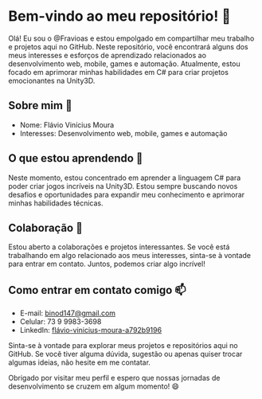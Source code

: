 # Bem-vindo ao meu repositório! 👋

Olá! Eu sou o @Fravioas e estou empolgado em compartilhar meu trabalho e projetos aqui no GitHub. Neste repositório, você encontrará alguns dos meus interesses e esforços de aprendizado relacionados ao desenvolvimento web, mobile, games e automação. Atualmente, estou focado em aprimorar minhas habilidades em C# para criar projetos emocionantes na Unity3D.

## Sobre mim 👀

- Nome: Flávio Vinícius Moura
- Interesses: Desenvolvimento web, mobile, games e automação

## O que estou aprendendo 🌱

Neste momento, estou concentrado em aprender a linguagem C# para poder criar jogos incríveis na Unity3D. Estou sempre buscando novos desafios e oportunidades para expandir meu conhecimento e aprimorar minhas habilidades técnicas.

## Colaboração 💞️

Estou aberto a colaborações e projetos interessantes. Se você está trabalhando em algo relacionado aos meus interesses, sinta-se à vontade para entrar em contato. Juntos, podemos criar algo incrível!

## Como entrar em contato comigo 📫

- E-mail: binod147@gmail.com
- Celular: 73 9 9983-3698
- LinkedIn: [flávio-vinicius-moura-a792b9196](https://www.linkedin.com/in/flávio-vinicius-moura-a792b9196)

Sinta-se à vontade para explorar meus projetos e repositórios aqui no GitHub. Se você tiver alguma dúvida, sugestão ou apenas quiser trocar algumas ideias, não hesite em me contatar.

Obrigado por visitar meu perfil e espero que nossas jornadas de desenvolvimento se cruzem em algum momento! 😄
